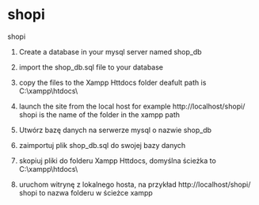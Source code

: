 # shopi
shopi 

1) Create a database in your mysql server named shop_db
2) import the shop_db.sql file to your database
3) copy the files to the Xampp Httdocs folder deafult path is C:\xampp\htdocs\
4) launch the site from the local host for example http://localhost/shopi/ shopi is the name of the folder in the xampp path


1) Utwórz bazę danych na serwerze mysql o nazwie shop_db
2) zaimportuj plik shop_db.sql do swojej bazy danych
3) skopiuj pliki do folderu Xampp Httdocs, domyślna ścieżka to C:\xampp\htdocs\
4) uruchom witrynę z lokalnego hosta, na przykład http://localhost/shopi/ shopi to nazwa folderu w ścieżce xampp   
